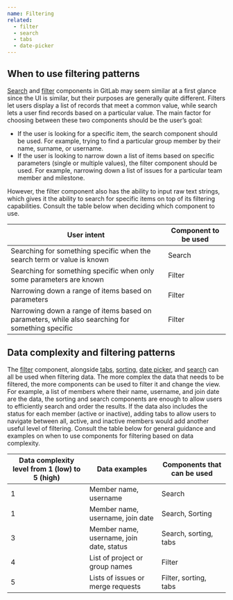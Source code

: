 ```yaml
---
name: Filtering
related:
  - filter
  - search
  - tabs
  - date-picker
---
```

## When to use filtering patterns

[Search](/components/search) and [filter](/components/filter) components in GitLab may seem similar at a first glance since the UI is similar, but their purposes are generally quite different. Filters let users display a list of records that meet a common value, while search lets a user find records based on a particular value. The main factor for choosing between these two components should be the user’s goal:
* If the user is looking for a specific item, the search component should be used. For example, trying to find a particular group member by their name, surname, or username.
* If the user is looking to narrow down a list of items based on specific parameters (single or multiple values), the filter component should be used. For example, narrowing down a list of issues for a particular team member and milestone.

However, the filter component also has the ability to input raw text strings, which gives it the ability to search for specific items on top of its filtering capabilities. Consult the table below when deciding which component to use.

| User intent | Component to be used |
|---------------|------------------|
| Searching for something specific when the search term or value is known | Search |
| Searching for something specific when only some parameters are known | Filter |
| Narrowing down a range of items based on parameters | Filter |
| Narrowing down a range of items based on parameters, while also searching for something specific | Filter |

## Data complexity and filtering patterns

The [filter](/components/filter) component, alongside [tabs](/components/tabs), [sorting](/components/sorting), [date picker](/components/date-picker), and [search](components/search) can all be used when filtering data. The more complex the data that needs to be filtered, the more components can be used to filter it and change the view. For example, a list of members where their name, username, and join date are the data, the sorting and search components are enough to allow users to efficiently search and order the results. If the data also includes the status for each member (active or inactive), adding tabs to allow users to navigate between all, active, and inactive members would add another useful level of filtering. Consult the table below for general guidance and examples on when to use components for filtering based on data complexity.

| Data complexity level from 1 (low) to 5 (high) | Data examples | Components that can be used |
|-----------------------|---------------|-----------------------------|
| 1 | Member name, username | Search |
| 1 | Member name, username, join date | Search, Sorting |
| 3 | Member name, username, join date, status | Search, sorting, tabs |
| 4 | List of project or group names | Filter |
| 5 | Lists of issues or merge requests | Filter, sorting, tabs |
